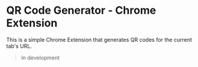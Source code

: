 # QR Code Generator - Chrome Extension

This is a simple Chrome Extension that generates QR codes for the current tab's URL.

> In development